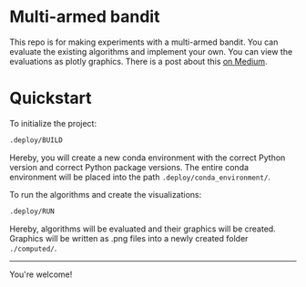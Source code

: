 # Multi-armed bandit

This repo is for making experiments with a multi-armed bandit. You can evaluate the existing algorithms and implement your own. You can view the evaluations as plotly graphics. There is a post about this [on Medium](https://medium.com/@dimitri.rusin/dae780eb2fab).

# Quickstart

To initialize the project:
```sh
.deploy/BUILD
```

Hereby, you will create a new conda environment with the correct Python version and correct Python package versions. The entire conda environment will be placed into the path `.deploy/conda_environment/`.

To run the algorithms and create the visualizations:
```sh
.deploy/RUN
```

Hereby, algorithms will be evaluated and their graphics will be created. Graphics will be written as .png files into a newly created folder `./computed/`.

---

You're welcome!

